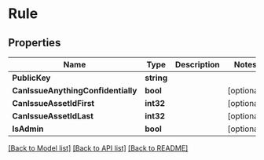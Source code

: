 # Rule

## Properties
Name | Type | Description | Notes
------------ | ------------- | ------------- | -------------
**PublicKey** | **string** |  | 
**CanIssueAnythingConfidentially** | **bool** |  | [optional] 
**CanIssueAssetIdFirst** | **int32** |  | [optional] 
**CanIssueAssetIdLast** | **int32** |  | [optional] 
**IsAdmin** | **bool** |  | [optional] 

[[Back to Model list]](../README.md#documentation-for-models) [[Back to API list]](../README.md#documentation-for-api-endpoints) [[Back to README]](../README.md)


